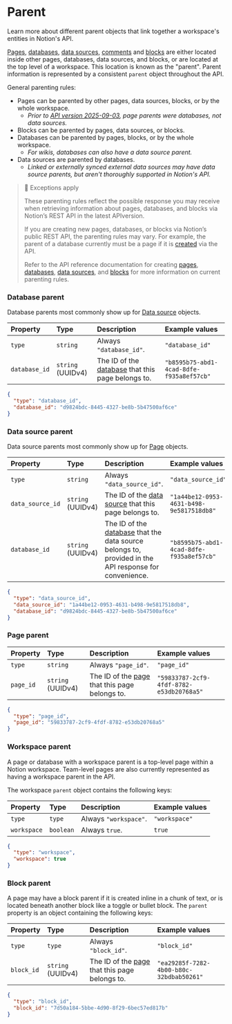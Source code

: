 # Parent

Learn more about different parent objects that link together a workspace's entities in Notion's API.

[Pages](ref:page), [databases](ref:database), [data sources](ref:data-source), [comments](ref:comment-object) and [blocks](ref:block) are either located inside other pages, databases, data sources, and blocks, or are located at the top level of a workspace. This location is known as the "parent". Parent information is represented by a consistent `parent` object throughout the API.

General parenting rules:

- Pages can be parented by other pages, data sources, blocks, or by the whole workspace.
  - _Prior to [API version 2025-09-03](doc:upgrade-guide-2025-09-03), page parents were databases, not data sources._
- Blocks can be parented by pages, data sources, or blocks.
- Databases can be parented by pages, blocks, or by the whole workspace.
  - _For wikis, databases can also have a data source parent._
- Data sources are parented by databases.
  - _Linked or externally synced external data sources may have data source parents, but aren't thoroughly supported in Notion's API._

> 🚧 Exceptions apply
> 
> These parenting rules reflect the possible response you may receive when retrieving information about pages, databases, and blocks via Notion’s REST API in the latest APIversion.
> 
> If you are creating new pages, databases, or blocks via Notion’s public REST API, the parenting rules may vary. For example, the parent of a database currently must be a page if it is [created](https://developers.notion.com/reference/create-a-database) via the API.
> 
> Refer to the API reference documentation for creating [pages](ref:post-page), [databases](ref:database-create), [data sources](ref:create-a-data-source), and [blocks](ref:patch-block-children) for more information on current parenting rules.

### Database parent

Database parents most commonly show up for [Data source](ref:data-source) objects.

| Property      | Type              | Description                                                       | Example values                           |
| :------------ | :---------------- | :---------------------------------------------------------------- | :--------------------------------------- |
| `type`        | `string`          | Always `"database_id"`.                                           | `"database_id"`                          |
| `database_id` | `string` (UUIDv4) | The ID of the [database](ref:database) that this page belongs to. | `"b8595b75-abd1-4cad-8dfe-f935a8ef57cb"` |

```json Database parent example
{
  "type": "database_id",
  "database_id": "d9824bdc-8445-4327-be8b-5b47500af6ce"
}
```

### Data source parent

Data source parents most commonly show up for [Page](ref:page) objects.

| Property         | Type              | Description                                                                                                           | Example values                           |
| :--------------- | :---------------- | :-------------------------------------------------------------------------------------------------------------------- | :--------------------------------------- |
| `type`           | `string`          | Always `"data_source_id"`.                                                                                            | `"data_source_id"`                       |
| `data_source_id` | `string` (UUIDv4) | The ID of the [data source](ref:data-source)  that this page belongs to.                                              | `"1a44be12-0953-4631-b498-9e5817518db8"` |
| `database_id`    | `string` (UUIDv4) | The ID of the [database](ref:database) that the data source belongs to, provided in the API response for convenience. | `"b8595b75-abd1-4cad-8dfe-f935a8ef57cb"` |

```json Data source parent example
{
  "type": "data_source_id",
  "data_source_id": "1a44be12-0953-4631-b498-9e5817518db8",
  "database_id": "d9824bdc-8445-4327-be8b-5b47500af6ce"
}
```

### Page parent

| Property  | Type              | Description                                               | Example values                           |
| :-------- | :---------------- | :-------------------------------------------------------- | :--------------------------------------- |
| `type`    | `string`          | Always `"page_id"`.                                       | `"page_id"`                              |
| `page_id` | `string` (UUIDv4) | The ID of the [page](ref:page) that this page belongs to. | `"59833787-2cf9-4fdf-8782-e53db20768a5"` |

```json Page parent example
{
  "type": "page_id",
  "page_id": "59833787-2cf9-4fdf-8782-e53db20768a5"
}
```

### Workspace parent

A page or database with a workspace parent is a top-level page within a Notion workspace. Team-level pages are also currently represented as having a workspace parent in the API.

The workspace `parent` object contains the following keys:

| Property    | Type      | Description           | Example values |
| :---------- | :-------- | :-------------------- | :------------- |
| `type`      | `type`    | Always `"workspace"`. | `"workspace"`  |
| `workspace` | `boolean` | Always `true`.        | `true`         |

```json Workspace parent example
{
  "type": "workspace",
  "workspace": true
}
```

### Block parent

A page may have a block parent if it is created inline in a chunk of text, or is located beneath another block like a toggle or bullet block. The `parent` property is an object containing the following keys:

| Property   | Type              | Description                                               | Example values                           |
| :--------- | :---------------- | :-------------------------------------------------------- | :--------------------------------------- |
| `type`     | `type`            | Always `"block_id"`.                                      | `"block_id"`                             |
| `block_id` | `string` (UUIDv4) | The ID of the [page](ref:page) that this page belongs to. | `"ea29285f-7282-4b00-b80c-32bdbab50261"` |

```json Block parent example
{
  "type": "block_id",
  "block_id": "7d50a184-5bbe-4d90-8f29-6bec57ed817b"
}
```
